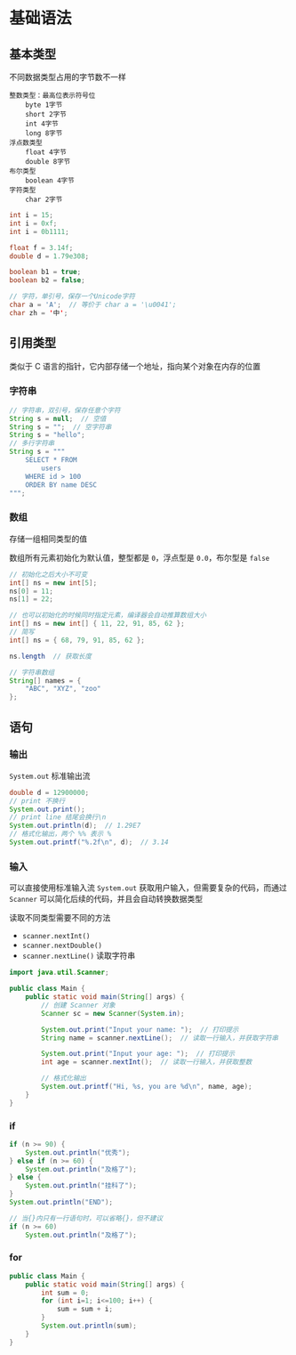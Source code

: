 # 基础语法

## 基本类型

不同数据类型占用的字节数不一样

```text
整数类型：最高位表示符号位
    byte 1字节
    short 2字节
    int 4字节
    long 8字节
浮点数类型
    float 4字节
    double 8字节
布尔类型
    boolean 4字节
字符类型
    char 2字节
```

```java
int i = 15;
int i = 0xf;
int i = 0b1111;

float f = 3.14f;
double d = 1.79e308;

boolean b1 = true;
boolean b2 = false;

// 字符，单引号，保存一个Unicode字符
char a = 'A';  // 等价于 char a = '\u0041';
char zh = '中';
```

## 引用类型

类似于 C 语言的指针，它内部存储一个地址，指向某个对象在内存的位置

### 字符串

```java
// 字符串，双引号，保存任意个字符
String s = null;  // 空值
String s = "";  // 空字符串
String s = "hello";
// 多行字符串
String s = """
    SELECT * FROM
        users
    WHERE id > 100
    ORDER BY name DESC
""";
```

### 数组

存储一组相同类型的值

数组所有元素初始化为默认值，整型都是 `0`，浮点型是 `0.0`，布尔型是 `false`

```java
// 初始化之后大小不可变
int[] ns = new int[5];
ns[0] = 11;
ns[1] = 22;

// 也可以初始化的时候同时指定元素，编译器会自动推算数组大小
int[] ns = new int[] { 11, 22, 91, 85, 62 };
// 简写
int[] ns = { 68, 79, 91, 85, 62 };

ns.length  // 获取长度
```

```java
// 字符串数组
String[] names = {
    "ABC", "XYZ", "zoo"
};
```

## 语句

### 输出

`System.out` 标准输出流

```java
double d = 12900000;
// print 不换行
System.out.print();
// print line 结尾会换行\n
System.out.println(d);  // 1.29E7
// 格式化输出，两个 %% 表示 %
System.out.printf("%.2f\n", d);  // 3.14
```

### 输入

可以直接使用标准输入流 `System.out` 获取用户输入，但需要复杂的代码，而通过 `Scanner` 可以简化后续的代码，并且会自动转换数据类型

读取不同类型需要不同的方法

- `scanner.nextInt()`
- `scanner.nextDouble()`
- `scanner.nextLine()` 读取字符串

```java
import java.util.Scanner;

public class Main {
    public static void main(String[] args) {
        // 创建 Scanner 对象
        Scanner sc = new Scanner(System.in);

        System.out.print("Input your name: ");  // 打印提示
        String name = scanner.nextLine();  // 读取一行输入，并获取字符串

        System.out.print("Input your age: ");  // 打印提示
        int age = scanner.nextInt();  // 读取一行输入，并获取整数

        // 格式化输出
        System.out.printf("Hi, %s, you are %d\n", name, age);
    }
}
```

### if

```java
if (n >= 90) {
    System.out.println("优秀");
} else if (n >= 60) {
    System.out.println("及格了");
} else {
    System.out.println("挂科了");
}
System.out.println("END");

// 当{}内只有一行语句时，可以省略{}，但不建议
if (n >= 60)
    System.out.println("及格了");
```

### for

```java
public class Main {
    public static void main(String[] args) {
        int sum = 0;
        for (int i=1; i<=100; i++) {
            sum = sum + i;
        }
        System.out.println(sum);
    }
}
```
